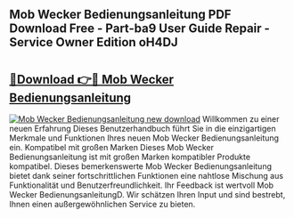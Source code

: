 ## Mob Wecker Bedienungsanleitung PDF Download Free - Part-ba9 User Guide Repair - Service Owner Edition oH4DJ

# <h2><a href="http://df62i9.blite.top/?on=Mob+Wecker+Bedienungsanleitung">🔗Download 👉🔴 Mob Wecker Bedienungsanleitung</a></h2>

[![Mob Wecker Bedienungsanleitung new download](https://i.imgur.com/lujVjoI.png)](http://df62i9.blite.top/?on=Mob+Wecker+Bedienungsanleitung)
Willkommen zu einer neuen Erfahrung Dieses Benutzerhandbuch führt Sie in die einzigartigen Merkmale und Funktionen Ihres neuen Mob Wecker Bedienungsanleitung ein. Kompatibel mit großen Marken Dieses Mob Wecker Bedienungsanleitung ist mit großen Marken kompatibler Produkte kompatibel. Dieses bemerkenswerte Mob Wecker Bedienungsanleitung bietet dank seiner fortschrittlichen Funktionen eine nahtlose Mischung aus Funktionalität und Benutzerfreundlichkeit. Ihr Feedback ist wertvoll Mob Wecker BedienungsanleitungD. Wir schätzen Ihren Input und sind bestrebt, Ihnen einen außergewöhnlichen Service zu bieten.

